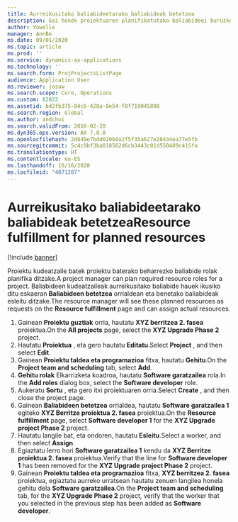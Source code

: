 ```yaml
---
title: Aurreikusitako baliabideetarako baliabideak betetzea
description: Gai honek proiektuaren planifikatutako baliabideei buruzko informazioa ematen du.
author: Yowelle
manager: AnnBe
ms.date: 09/01/2020
ms.topic: article
ms.prod: ''
ms.service: dynamics-ax-applications
ms.technology: ''
ms.search.form: ProjProjectsListPage
audience: Application User
ms.reviewer: josaw
ms.search.scope: Core, Operations
ms.custom: 82022
ms.assetid: bd2fb375-84c6-428a-8e54-f0f719045898
ms.search.region: Global
ms.author: andchoi
ms.search.validFrom: 2016-02-28
ms.dyn365.ops.version: AX 7.0.0
ms.openlocfilehash: 2d849e7bdd020b0a2f5f35a627e28434ea77e5fb
ms.sourcegitcommit: 5c4c9bf3ba018562d6cb3443c01d550489c415fa
ms.translationtype: HT
ms.contentlocale: eu-ES
ms.lasthandoff: 10/16/2020
ms.locfileid: "4071207"
---
```

# <a name="resource-fulfillment-for-planned-resources"></a><span data-ttu-id="20029-103">Aurreikusitako baliabideetarako baliabideak betetzea</span><span class="sxs-lookup"><span data-stu-id="20029-103">Resource fulfillment for planned resources</span></span>

[!include [banner](../includes/banner.md)]

<span data-ttu-id="20029-104">Proiektu kudeatzaile batek proiektu baterako beharrezko baliabide rolak planifika ditzake.</span><span class="sxs-lookup"><span data-stu-id="20029-104">A project manager can plan required resource roles for a project.</span></span> <span data-ttu-id="20029-105">Baliabideen kudeatzaileak aurreikusitako baliabide hauek ikusiko ditu eskaeran **Baliabideen betetzea** orrialdean eta benetako baliabideak esleitu ditzake.</span><span class="sxs-lookup"><span data-stu-id="20029-105">The resource manager will see these planned resources as requests on the **Resource fulfillment** page and can assign actual resources.</span></span>

1. <span data-ttu-id="20029-106">Gainean **Proiektu guztiak** orria, hautatu **XYZ berritzea 2. fasea** proiektua.</span><span class="sxs-lookup"><span data-stu-id="20029-106">On the **All projects** page, select the **XYZ Upgrade Phase 2** project.</span></span>
2. <span data-ttu-id="20029-107">Hautatu **Proiektua** , eta gero hautatu **Editatu**.</span><span class="sxs-lookup"><span data-stu-id="20029-107">Select **Project** , and then select **Edit**.</span></span>
3. <span data-ttu-id="20029-108">Gainean **Proiektu taldea eta programazioa** fitxa, hautatu **Gehitu**.</span><span class="sxs-lookup"><span data-stu-id="20029-108">On the **Project team and scheduling** tab, select **Add**.</span></span>
4. <span data-ttu-id="20029-109">**Gehitu rolak** Elkarrizketa koadroa, hautatu **Software garatzailea** rola.</span><span class="sxs-lookup"><span data-stu-id="20029-109">In the **Add roles** dialog box, select the **Software developer** role.</span></span>
5. <span data-ttu-id="20029-110">Aukeratu **Sortu** , eta gero itxi proiektuaren orria.</span><span class="sxs-lookup"><span data-stu-id="20029-110">Select **Create** , and then close the project page.</span></span>
6. <span data-ttu-id="20029-111">Gainean **Baliabideen betetzea** orrialdea, hautatu **Software garatzailea 1** egiteko **XYZ Berritze proiektua 2. fasea** proiektua.</span><span class="sxs-lookup"><span data-stu-id="20029-111">On the **Resource fulfillment** page, select **Software developer 1** for the **XYZ Upgrade project Phase 2** project.</span></span>
7. <span data-ttu-id="20029-112">Hautatu langile bat, eta ondoren, hautatu **Esleitu**.</span><span class="sxs-lookup"><span data-stu-id="20029-112">Select a worker, and then select **Assign**.</span></span>
8. <span data-ttu-id="20029-113">Egiaztatu lerro hori **Software garatzailea 1** kendu da **XYZ Berritze proiektua 2. fasea** proiektua.</span><span class="sxs-lookup"><span data-stu-id="20029-113">Verify that the line for **Software developer 1** has been removed for the **XYZ Upgrade project Phase 2** project.</span></span>
9. <span data-ttu-id="20029-114">Gainean **Proiektu taldea eta programazioa** fitxa, **XYZ berritzea 2. fasea** proiektua, egiaztatu aurreko urratsean hautatu zenuen langilea honela gehitu dela **Software garatzailea**.</span><span class="sxs-lookup"><span data-stu-id="20029-114">On the **Project team and scheduling** tab, for the **XYZ Upgrade Phase 2** project, verify that the worker that you selected in the previous step has been added as **Software developer**.</span></span>
